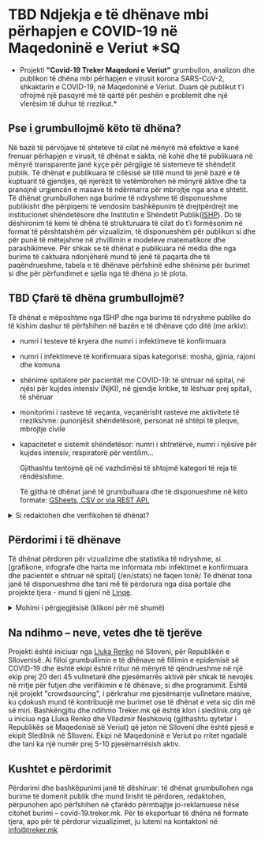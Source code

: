 # TBD Ndjekja e të dhënave mbi përhapjen e COVID-19 në Maqedoninë e Veriut *SQ

* Projekti **"Covid-19 Treker Maqedoni e Veriut"** grumbullon, analizon dhe publikon të dhëna mbi përhapjen e virusit korona SARS-CoV-2, shkaktarin e COVID-19, në Maqedoninë e Veriut. Duam që publikut t'i ofrojmë një pasqyrë më të qartë për peshën e problemit dhe një vlerësim të duhur të rrezikut.*

## Pse i grumbullojmë këto të dhëna? 
Në bazë të përvojave të shteteve të cilat në mënyrë më efektive e kanë frenuar përhapjen e virusit, të dhënat e sakta, në kohë dhe të publikuara në mënyrë transparente janë kyçe për përgjigje të sistemeve të shëndetit publik. Të dhënat e publikuara të cilësisë së tillë mund të jenë bazë e të kuptuarit të gjendjes, që njerëzit të vetëmbrohen në mënyrë aktive dhe ta pranojnë urgjencën e masave të ndërmarra për mbrojtje nga ana e shtetit. Të dhënat grumbullohen nga burime të ndryshme të disponueshme publikisht dhe përpiqemi të vendosim bashkëpunim të drejtpërdrejt me institucionet shëndetësore dhe Institutin e Shëndetit Publik([ISHP](https://www.iph.mk)). Do të dëshironim të kemi të dhëna të strukturuara të cilat do t'i formësonim në format të përshtatshëm për vizualizim, të disponueshëm për publikun si dhe për punë të mëtejshme në zhvillimin e modeleve matematikore dhe parashikimeve. Për shkak se të dhënat e publikuara në media dhe nga burime të caktuara ndonjëherë mund të jenë të paqarta dhe të paqëndrueshme, tabela e të dhënave përfshinë edhe shënime për burimet si dhe për përfundimet e sjella nga të dhëna jo të plota. 


## TBD Çfarë të dhëna grumbullojmë?

Të dhënat e mëposhtme nga ISHP dhe nga burime të ndryshme publike do të kishim dashur të përfshihen në bazën e të dhënave çdo ditë (me arkiv):

-   numri i testeve të kryera dhe numri i infektimeve të konfirmuara
    
-   numri i infektimeve të konfirmuara sipas kategorisë: mosha, gjinia, rajoni dhe komuna
    
-   shënime spitalore për pacientët me COVID-19: të shtruar në spital, në njësi për kujdes intensiv (NjKI), në gjendje kritike, të lëshuar prej spitali, të shëruar 
    
-   monitorimi i rasteve të veçanta, veçanërisht rasteve me aktivitete të rrezikshme: punonjësit shëndetësorë, personat në shtëpi të pleqve, mbrojtje civile 
    
-   kapacitetet e sistemit shëndetësor: numri i shtretërve, numri i njësive për kujdes intensiv, respiratorë për ventilim...
    
    Gjithashtu tentojmë që në vazhdimësi të shtojmë kategori të reja të rëndësishme.
    
    Të gjitha të dhënat janë të grumbulluara dhe të disponueshme në këto formate: [GSheets, CSV or via REST API.](/en/datasources)

<details>
  <summary>Si redaktohen dhe verifikohen të dhënat?</summary>

Baza e të dhënave përditësohet me të dhënat nga ISHP (sipas kategorisë). Të dhënat sipas rajonit dhe moshës ndonjëherë përpunohen me vonesë dhe kalojnë kontroll të kryqëzuar pasi të dhënat mund të ndryshojnë si rezultat i hulumtimit epidemiologjik.
TBD Komunat ndiqen në tabelën [TBD the Places table](https://docs.google.com/spreadsheets/.

Dëshira jonë është të arrijmë këtë procedurë të përditësimit të të dhënave për pacientët nën kujdes mjekësor. Për momentin, në varësi nga qasja deri te të dhënat:

- Ndiqen të gjitha publikimet spitalore për COVID-19 gjatë tërë ditës.

- Numri i të shtruarve në spital ndiqet sipas: reparteve të tëra, njësive për shërim intensiv dhe pacientëve në gjendje kritike.

- Ku është e mundur, ndiqet kalimi nga një gjendje spitalore në tjetrën (pranim/lëshim).

- Ku nuk është e mundur të ndiqet kalimi nga një gjendje spitalore në tjetrën (pranim/lëshim), bëhet përmes formulës.

- Të gjithë burimet dhe përfundimet shënohen si komente në qeliza të veçanta (mundësi e hapur për verifikim).

- Të dhënat krahasohen me të dhënat e përgjithësuara për pacientët e shtruar në spital dhe pacientët në shërim intensiv, të publikuar në bazë ditore nga TBD deri TBD.

Përditësimi i të dhënave të kujdesit spitalor - procesi i tabelës së pacientëve:

</details>

## Përdorimi i të dhënave

Të dhënat përdoren për vizualizime dhe statistika të ndryshme, si [grafikone, infografe dhe harta me informata mbi infektimet e konfirmuara dhe pacientët e shtruar në spital] (/en/stats) në faqen tonë/
Të dhënat tona janë të disponueshme dhe tani më të përdorura nga disa portale dhe projekte tjera - mund ti gjeni në [Linqe](/en/links). 

<details>
  <summary>Mohimi i përgjegjësisë (klikoni për më shumë)</summary>

**Ju lutemi vini re: Informacioni i publikuar në faqen tonë, duke përfshirë linqe me modele dhe faqe të tjera me të cilat ne nuk jemi të lidhur drejtpërdrejt, është përgatitur me kujdes maksimal, duke përdorur burime të disponueshme të të dhënave, njohurive, metodologjive dhe teknologjive, në pajtueshmëri me standardet shkencore. Ne besojmë se vizualizimet dhe modelet mund të ndihmojnë në shpjegimin e faktorëve të ndryshëm që qëndrojnë prapa përhapjes së virusit, duke përfshirë ndikimin e masave mbrojtëse të ndërmarra dhe masat e mundshme në të ardhmen. Përmes kësaj, ne dëshirojmë të theksojmë se të gjithë luajmë rol të rëndësishëm në këtë pandemi. Sidoqoftë, ne nuk mund të garantojmë plotësisht saktësinë, tërësinë ose dobinë e informacionit në këto faqe, dhe  mohojmë në mënyrë të qartë çdo përgjegjësi për interpretime të mëtejshme dhe simulime që citojnë vizualizimet tona si burim.*

</details>

## Na ndihmo – neve, vetes dhe të tjerëve

Projekti është iniciuar nga [Lluka Renko](https://twitter.com/LukaRenko) në Slloveni, për Republikën e Sllovenisë. Ai filloi grumbullimin e të dhënave në fillimin e epidemisë së COVID-19 dhe është ekipi është rritur në mënyrë të qëndrueshme në një ekip prej 20 deri 45 vullnetarë dhe pjesëmarrës aktivë për shkak të nevojës në rritje për futjen dhe verifikimin e të dhënave, si dhe programimit. Është një projekt "crowdsourcing", i përkrahur me pjesëmarrje vullnetare masive, ku çdokush mund të kontribuojë me burimet ose të dhënat e veta siç din më së miri. Bashkëngjitu dhe ndihmo Treker.mk që është klon i sledilnik.org që u iniciua nga Lluka Renko dhe Vlladimir Neshkoviq (gjithashtu qytetar i Republikës së Maqedonisë së Veriut) që jeton në Slloveni dhe është pjesë e ekipit Sledilnik në Slloveni.
Ekipi në Maqedoninë e Veriut po rritet ngadalë dhe tani ka një numër prej 5-10 pjesëmarrësish aktiv.

## Kushtet e përdorimit

Përdorimi dhe bashkëpunimi janë të dëshiruar: të dhënat grumbullohen nga burime të domenit publik dhe mund lirisht të përdoren, redaktohen, përpunohen apo përfshihen në çfarëdo përmbajtje jo-reklamuese nëse citohet burimi – covid-19.treker.mk.
Për të eksportuar të dhëna në formate tjera, apo për të përdorur vizualizimet, ju lutemi na kontaktoni në info@treker.mk
